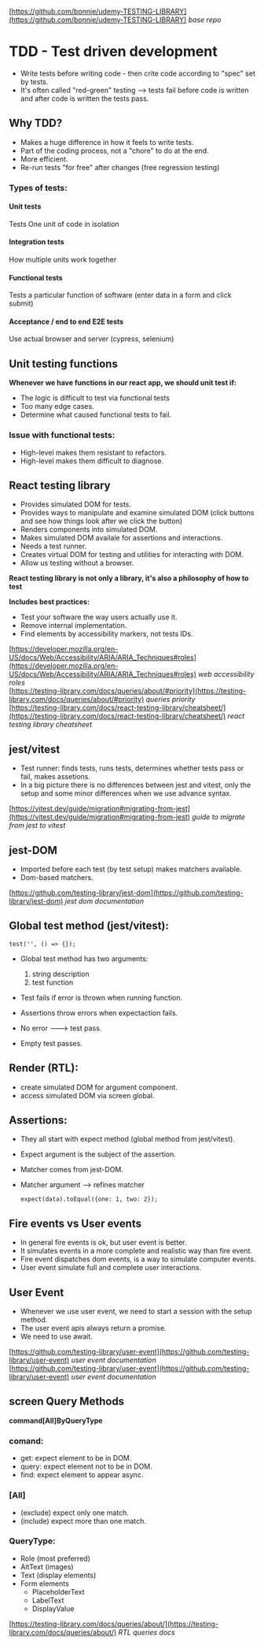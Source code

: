 [https://github.com/bonnie/udemy-TESTING-LIBRARY](https://github.com/bonnie/udemy-TESTING-LIBRARY)  *base repo*

# TDD - Test driven development

- Write tests before writing code - then crite code according to "spec" set by tests.
- It's often called "red-green" testing --> tests fail before code is written and after code is written the tests pass.

## Why TDD?

   - Makes a huge difference in how it feels to write tests.
   - Part of the coding process, not a "chore" to do at the end.
   - More efficient.
   - Re-run tests "for free" after changes (free regression testing)

   ### Types of tests:

   #### Unit tests
   Tests One unit of code in isolation

   #### Integration tests
   How multiple units work together

   #### Functional tests
   Tests a particular function of software (enter data in a form and click submit)

   #### Acceptance / end to end E2E tests
   Use actual browser and server (cypress, selenium)

   ## Unit testing functions
   **Whenever we have functions in our react app, we should unit test if:**
   -  The logic is difficult to test via functional tests
   -  Too many edge cases.
   -  Determine what caused functional tests to fail.
 
   ### Issue with functional tests:
   - High-level makes them resistant to refactors.
   - High-level makes them difficult to diagnose.
  
## React testing library

  - Provides simulated DOM for tests.
  - Provides ways to manipulate and examine simulated DOM (click buttons and see how things look after we click the button)
  - Renders components into simulated DOM.
  - Makes simulated DOM availale for assertions and interactions.
  - Needs a test runner.
  - Creates virtual DOM for testing and utilities for interacting with DOM.
  - Allow us testing without a browser.

  **React testing library is not only a library, it's also a philosophy of how to test**

  **Includes best practices:**
  - Test your software the way users actually use it.
  - Remove internal implementation.
  - Find elements by accessibility markers, not tests IDs.

  [https://developer.mozilla.org/en-US/docs/Web/Accessibility/ARIA/ARIA_Techniques#roles](https://developer.mozilla.org/en-US/docs/Web/Accessibility/ARIA/ARIA_Techniques#roles)  *web accessibility roles*  
  [https://testing-library.com/docs/queries/about/#priority](https://testing-library.com/docs/queries/about/#priority)  *queries priority*  
  [https://testing-library.com/docs/react-testing-library/cheatsheet/](https://testing-library.com/docs/react-testing-library/cheatsheet/)  *react testing library cheatsheet*  

## jest/vitest

  - Test runner: finds tests, runs tests, determines whether tests pass or fail, makes assetions.
  - In a big picture there is no differences between jest and vitest, only the setup  and some minor differences when we use advance syntax.

  [https://vitest.dev/guide/migration#migrating-from-jest](https://vitest.dev/guide/migration#migrating-from-jest)  *guide to migrate from jest to vitest*

##  jest-DOM

  - Imported before each test (by test setup) makes matchers available.
  - Dom-based matchers.

  [https://github.com/testing-library/jest-dom](https://github.com/testing-library/jest-dom)  *jest dom documentation*  

## Global test method (jest/vitest):

  `test('', () => {});`

  - Global test method has two arguments:
    1. string description
    2. test function

  - Test fails if error is thrown when running function.
  - Assertions throw errors when expectaction fails.
  - No error ---> test pass.
  - Empty test passes.

## Render (RTL):
  - create simulated DOM for argument component.
  - access simulated DOM via screen global.

## Assertions:

  - They all start with expect method (global method from jest/vitest).
  - Expect argument is the subject of the assertion.
  - Matcher comes from jest-DOM.
  - Matcher argument --> refines matcher

    `expect(data).toEqual({one: 1, two: 2});`

## Fire events vs User events

  - In general fire events is ok, but user event is better.
  - It simulates events in a more complete and realistic way than fire event.
  - Fire event dispatches dom events, is a way to simulate computer events.
  - User event simulate full and complete user interactions.

## User Event
  - Whenever we use user event, we need to start a session with the setup method.
  - The user event apis always return a promise.
  - We need to use await.
    
  [https://github.com/testing-library/user-event](https://github.com/testing-library/user-event)  *user event documentation*  
  [https://github.com/testing-library/user-event](https://github.com/testing-library/user-event)  *user event documentation*  

## screen Query Methods
**command[All]ByQueryType**

  ### comand:
   - get: expect element to be in DOM.
   - query: expect element not to be in DOM.
   - find: expect element to appear async.

  ### [All]
   - (exclude) expect only one match.
   - (include) expect more than one match.

  ### QueryType:
   - Role (most preferred)
   - AltText (images)
   - Text (display elements)
   - Form elements
     - PlaceholderText
     - LabelText
     - DisplayValue

  [https://testing-library.com/docs/queries/about/](https://testing-library.com/docs/queries/about/)  *RTL queries docs*  
